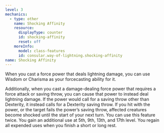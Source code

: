 ```yaml
---
level: 3
mechanics:
  - type: other
    name: Shocking Affinity
    resource:
      displayType: counter
      id: shocking-affinity
      reset: off
    moreInfo:
      model: class-features
      id: consular.way-of-lightning.shocking-affinity
name: Shocking Affinity
---
```

When you cast a force power that deals lightning damage, you can use Wisdom or Charisma as your forcecasting ability for it.

Additionally, when you cast a damage-dealing force power that requires a force attack or saving throw, you can cause that power to instead deal lightning damage. If the power would call for a saving throw other than Dexterity, it instead calls for a Dexterity saving throw. If you hit with the power, or the target fails the power’s saving throw, affected creatures become shocked until the start of your next turn. You can use this feature twice. You gain an additional use at 5th, 9th, 13th, and 17th level. You regain all expended uses when you finish a short or long rest.
